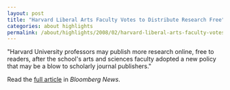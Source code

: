 ```yaml
---
layout: post
title: "Harvard Liberal Arts Faculty Votes to Distribute Research Free"
categories: about highlights
permalink: /about/highlights/2008/02/harvard-liberal-arts-faculty-votes-distribute-research-free/index.html
---
```

<p>"Harvard University professors may publish more research online, free to readers, after the school's arts and sciences faculty adopted a new policy that may be a blow to scholarly journal publishers."</p><p>Read the <a href="http://www.bloomberg.com/apps/news?pid=20670001&amp;refer=us&amp;sid=awVtBVYO2SqE" target="_blank">full article</a> in&nbsp;<em>Bloomberg News</em>.</p>